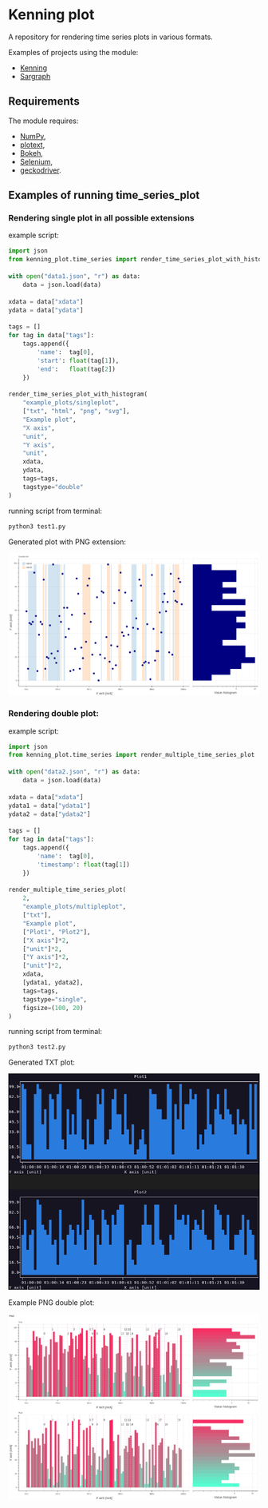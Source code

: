 # Kenning plot

A repository for rendering time series plots in various formats.

Examples of projects using the module:

* [Kenning](https://github.com/antmicro/kenning)
* [Sargraph](https://github.com/antmicro/sargraph)

## Requirements

The module requires:

* [NumPy](https://numpy.org/),
* [plotext](https://github.com/piccolomo/plotext),
* [Bokeh](https://bokeh.org/),
* [Selenium](https://www.selenium.dev/),
* [geckodriver](https://github.com/mozilla/geckodriver).

## Examples of running time_series_plot

### Rendering single plot in all possible extensions

example script:

```python
import json
from kenning_plot.time_series import render_time_series_plot_with_histogram

with open("data1.json", "r") as data:
    data = json.load(data)

xdata = data["xdata"]
ydata = data["ydata"]

tags = []
for tag in data["tags"]:
    tags.append({
        'name':  tag[0],
        'start': float(tag[1]),
        'end':   float(tag[2])
    })

render_time_series_plot_with_histogram(
    "example_plots/singleplot",
    ["txt", "html", "png", "svg"],
    "Example plot",
    "X axis",
    "unit",
    "Y axis",
    "unit",
    xdata,
    ydata,
    tags=tags,
    tagstype="double"
)
```

running script from terminal:


```bash
python3 test1.py
```

Generated plot with PNG extension:

![inference plot](example_plots/singleplot.png)


### Rendering double plot:

example script:

```python
import json
from kenning_plot.time_series import render_multiple_time_series_plot

with open("data2.json", "r") as data:
    data = json.load(data)

xdata = data["xdata"]
ydata1 = data["ydata1"]
ydata2 = data["ydata2"]

tags = []
for tag in data["tags"]:
    tags.append({
        'name':  tag[0],
        'timestamp': float(tag[1])
    })

render_multiple_time_series_plot(
    2,
    "example_plots/multipleplot",
    ["txt"],
    "Example plot",
    ["Plot1", "Plot2"],
    ["X axis"]*2,
    ["unit"]*2,
    ["Y axis"]*2,
    ["unit"]*2,
    xdata,
    [ydata1, ydata2],
    tags=tags,
    tagstype="single",
    figsize=(100, 20)
)
```

running script from terminal:


```bash
python3 test2.py
```

Generated TXT plot:

![txt plot](example_plots/txtplot.png)

Example PNG double plot:

![interactive sargraph](example_plots/multipleplot.png)
